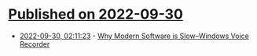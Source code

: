 # [Published on 2022-09-30](index.md)

* [2022-09-30, 02:11:23](https://lobste.rs/s/cljjtq/why_modern_software_is_slow_windows_voice) - [Why Modern Software is Slow–Windows Voice Recorder](https://randomascii.wordpress.com/2022/09/29/why-modern-software-is-slow-windows-voice-recorder/)
